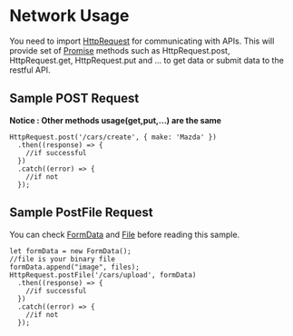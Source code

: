 # Network Usage 

You need to import [HttpRequest](/src/network/HttpRequest.html) for communicating with APIs.
This will provide set of [Promise](https://developer.mozilla.org/en-US/docs/Web/JavaScript/Reference/Global_Objects/Promise) methods such as HttpRequest.post, HttpRequest.get, HttpRequest.put and ... to get data or submit data to the restful API.  

## Sample POST Request
**Notice : Other methods usage(get,put,...) are the same**
```
HttpRequest.post('/cars/create', { make: 'Mazda' })
  .then((response) => {
    //if successful
  })
  .catch((error) => {
    //if not
  });
```


## Sample PostFile Request
You can check [FormData](https://developer.mozilla.org/en-US/docs/Web/API/FormData) and [File](https://developer.mozilla.org/en-US/docs/Web/API/File) before reading this sample.
```
let formData = new FormData();
//file is your binary file
formData.append("image", files);
HttpRequest.postFile('/cars/upload', formData)
  .then((response) => {
    //if successful
  })
  .catch((error) => {
    //if not
  });
```


